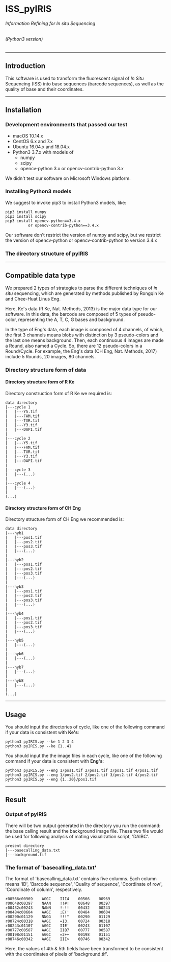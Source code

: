 # ISS_pyIRIS
###### Information Refining for *In situ* Sequencing
###### (Python3 version)

---

## Introduction

This software is used to transform the fluorescent signal of *In Situ* Sequencing (ISS) into base sequences (barcode sequences), as well as the quality of base and their coordinates. 

---

## Installation
### Development environments that passed our test

* macOS 10.14.x
* CentOS 6.x and 7.x
* Ubuntu 16.04.x and 18.04.x
* Python3 3.7.x with models of
	* numpy
	* scipy	
	* opencv-python 3.x or opencv-contrib-python 3.x

We didn't test our software on Microsoft Windows platform.

### Installing Python3 models

We suggest to invoke pip3 to install Python3 models, like:

	pip3 install numpy
	pip3 install scipy
	pip3 install opencv-python==3.4.x
	          or opencv-contrib-python==3.4.x
	
Our software don't restrict the version of numpy and scipy, but we restrict the version of opencv-python or opencv-contrib-python to version 3.4.x

### The directory structure of pyIRIS

---

## Compatible data type

We prepared 2 types of strategies to parse the different techniques of *in situ* sequencing, which are generated by methods published by Rongqin Ke and Chee-Huat Linus Eng.

Here, Ke's data (R Ke, Nat. Methods, 2013) is the major data type for our software. In this data, the barcode are composed of 5 types of pseudo-color, representing the A, T, C, G bases and background. 

In the type of Eng's data, each image is composed of 4 channels, of which, the first 3 channels means blobs with distinction by 3 pseudo-colors and the last one means background. Then, each continuous 4 images are made a Round, also named a Cycle. So, there are 12 pseudo-colors in a Round/Cycle. For example, the Eng's data (CH Eng, Nat. Methods, 2017) include 5 Rounds, 20 images, 80 channels.

### Directory structure form of data
#### Directory structure form of R Ke

Directory construction form of R Ke we required is:

	data directory
	|---cycle 1
	|   |---Y5.tif
	|   |---FAM.tif
	|   |---TXR.tif
	|   |---Y3.tif
	|   |---DAPI.tif
	|
	|---cycle 2
	|   |---Y5.tif
    |   |---FAM.tif
	|   |---TXR.tif
	|   |---Y3.tif
	|   |---DAPI.tif
	|
	|---cycle 3
	|   |---(...)
	|
	|---cycle 4
	|   |---(...)
	|
	(...)

#### Directory structure form of CH Eng

Directory structure form of CH Eng we recommended is:

	data directory
	|---hyb1
	|   |---pos1.tif
	|   |---pos2.tif
	|   |---pos3.tif
	|   |---(...)
	|
	|---hyb2
	|   |---pos1.tif
	|   |---pos2.tif
	|   |---pos3.tif
	|   |---(...)
	|
	|---hyb3
	|   |---pos1.tif
	|   |---pos2.tif
	|   |---pos3.tif
	|   |---(...)
	|
	|---hyb4
	|   |---pos1.tif
	|   |---pos2.tif
	|   |---pos3.tif
	|   |---(...)
	|
	|---hyb5
	|   |---(...)
	|
	|---hyb6
	|   |---(...)
	|
	|---hyb7
	|   |---(...)
	|
	|---hyb8
	|   |---(...)
	|
	(...)

---

## Usage

You should input the directories of cycle, like one of the following command if your data is consistent with **Ke's**:

	python3 pyIRIS.py --ke 1 2 3 4
	python3 pyIRIS.py --ke {1..4}

You should input the the image files in each cycle, like one of the following command if your data is consistent with **Eng's**:

	python3 pyIRIS.py --eng 1/pos1.tif 2/pos1.tif 3/pos1.tif 4/pos1.tif
	python3 pyIRIS.py --eng 1/pos2.tif 2/pos2.tif 3/pos2.tif 4/pos2.tif
	python3 pyIRIS.py --eng {1..20}/pos1.tif
	
---

## Result
### Output of pyIRIS

There will be two output generated in the directory you run the command: the base calling result and the background image file. These two file would be used for following analysis of mating visualization script, 'DAIBC'.

    present directory
    |---basecalling_data.txt
    |---background.tif
    
### The format of 'basecalling_data.txt'

The format of 'basecalling_data.txt' contains five columns. Each column means 'ID', 'Barcode sequence', 'Quality of sequence', 'Coordinate of row', 'Coordinate of column', respectively.

    r00566c00969    AGGC    III4    00566    00969
    r00648c00397    NAAN    !!#!    00648    00397
    r00432c00243    NANN    !-!!    00432    00243
    r00484c00604    AAGC    ;E('    00484    00604
    r00290c01129    NNGG    !!!"    00290    01129
    r00724c00318    AAGC    =I3.    00724    00318
    r00243c01107    AGGC    IIE'    00243    01107
    r00777c00587    AAGC    IIB7    00777    00587
    r00198c01151    AGGC    =2++    00198    01151
    r00746c00342    AAGC    III>    00746    00342

Here, the values of 4th & 5th fields have been transformed to be consistent with the coordinates of pixels of 'background.tif'.

